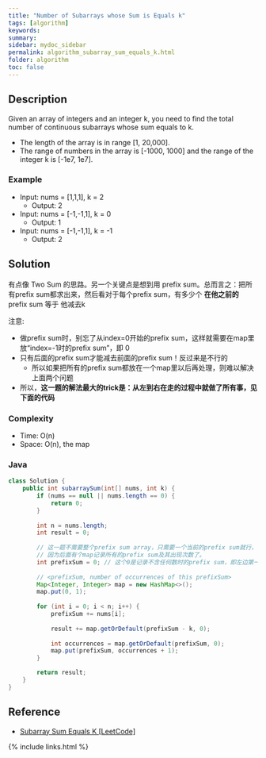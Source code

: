 ```yaml
---
title: "Number of Subarrays whose Sum is Equals k"
tags: [algorithm]
keywords:
summary:
sidebar: mydoc_sidebar
permalink: algorithm_subarray_sum_equals_k.html
folder: algorithm
toc: false
---
```


## Description
Given an array of integers and an integer k, you need to find the total number of continuous subarrays whose sum equals to k.
* The length of the array is in range [1, 20,000].
* The range of numbers in the array is [-1000, 1000] and the range of the integer k is [-1e7, 1e7].

### Example
* Input: nums = [1,1,1], k = 2
  * Output: 2
* Input: nums = [-1,-1,1], k = 0
  * Output: 1
* Input: nums = [-1,-1,1], k = -1
  * Output: 2

## Solution
有点像 Two Sum 的思路。另一个关键点是想到用 prefix sum。总而言之：把所有prefix sum都求出来，然后看对于每个prefix sum，有多少个 **在他之前的** prefix sum 等于 他减去k

注意:
* 做prefix sum时，别忘了从index=0开始的prefix sum，这样就需要在map里放“index=-1时的prefix sum”，即 0
* 只有后面的prefix sum才能减去前面的prefix sum！反过来是不行的
  * 所以如果把所有的prefix sum都放在一个map里以后再处理，则难以解决上面两个问题
* 所以，**这一题的解法最大的trick是：从左到右在走的过程中就做了所有事，见下面的代码**

### Complexity
* Time: O(n)
* Space: O(n), the map

### Java
```java
class Solution {
    public int subarraySum(int[] nums, int k) {
        if (nums == null || nums.length == 0) {
            return 0;
        }
        
        int n = nums.length;
        int result = 0;
        
        // 这一题不需要整个prefix sum array，只需要一个当前的prefix sum就行，
        // 因为后面有个map记录所有的prefix sum及其出现次数了。
        int prefixSum = 0; // 这个0是记录不含任何数时的prefix sum，即左边第一个元素的左边
        
        // <prefixSum, number of occurrences of this prefixSum>
        Map<Integer, Integer> map = new HashMap<>();
        map.put(0, 1);
        
        for (int i = 0; i < n; i++) {
            prefixSum += nums[i]; 
            
            result += map.getOrDefault(prefixSum - k, 0);
            
            int occurrences = map.getOrDefault(prefixSum, 0);
            map.put(prefixSum, occurrences + 1);
        }

        return result;
    }
}
```

## Reference
* [Subarray Sum Equals K [LeetCode]](https://leetcode.com/problems/subarray-sum-equals-k/description/)

{% include links.html %}
